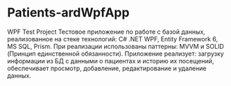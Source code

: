 # Patients-ardWpfApp
WPF Test Project
Тестовое приложение по работе с базой данных, реализованное на стеке технологий: C# .NET WPF, Entity Framework 6, MS SQL, Prism.
При реализации использованы паттерны: MVVM и SOLID (Принцип единственной обязанности).
Приложение реализует: загрузку информации из БД с данными о пациентах и историю их посещений, обеспечивает просмотр, добавление, редактирование и удаление данных.
